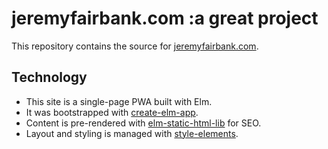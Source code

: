 # jeremyfairbank.com :a great project

This repository contains the source for [jeremyfairbank.com](https://jeremyfairbank.com).

## Technology

* This site is a single-page PWA built with Elm.
* It was bootstrapped with [create-elm-app](https://github.com/halfzebra/create-elm-app).
* Content is pre-rendered with [elm-static-html-lib](https://github.com/eeue56/elm-static-html-lib) for SEO.
* Layout and styling is managed with [style-elements](https://github.com/mdgriffith/style-elements).
